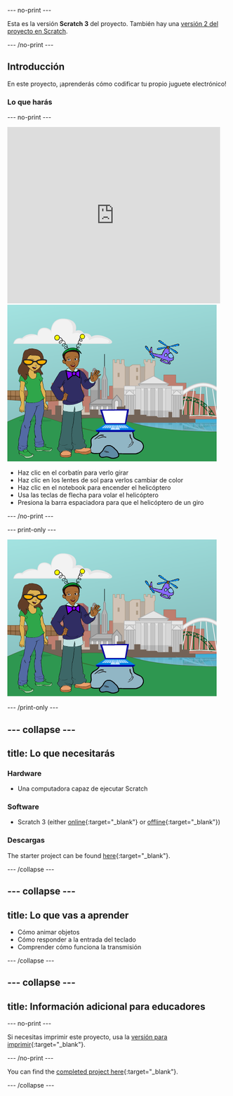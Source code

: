 --- no-print ---

Esta es la versión **Scratch 3** del proyecto. También hay una [versión 2 del proyecto en Scratch](https://projects.raspberrypi.org/en/projects/tech-toys-scratch2).

--- /no-print ---

## Introducción

En este proyecto, ¡aprenderás cómo codificar tu propio juguete electrónico!

### Lo que harás

--- no-print ---

<div class="scratch-preview">
  <iframe allowtransparency="true" width="485" height="402" src="https://scratch.mit.edu/projects/embed/301514002/?autostart=false" frameborder="0" scrolling="no"></iframe>
  <img src="images/toys-final.png">
</div>

+ Haz clic en el corbatín para verlo girar
+ Haz clic en los lentes de sol para verlos cambiar de color
+ Haz clic en el notebook para encender el helicóptero
+ Usa las teclas de flecha para volar el helicóptero
+ Presiona la barra espaciadora para que el helicóptero de un giro

--- /no-print ---

--- print-only ---

![proyecto completo](images/toys-final.png)

--- /print-only ---

--- collapse ---
---
title: Lo que necesitarás
---

### Hardware

+ Una computadora capaz de ejecutar Scratch

### Software

+ Scratch 3 (either [online](https://rpf.io/scratchon){:target="_blank"} or [offline](https://rpf.io/scratchoff){:target="_blank"})

### Descargas

The starter project can be found [here](https://rpf.io/p/en/tech-toys-go){:target="_blank"}.

--- /collapse ---

--- collapse ---
---
title: Lo que vas a aprender
---

- Cómo animar objetos
- Cómo responder a la entrada del teclado
- Comprender cómo funciona la transmisión

--- /collapse ---

--- collapse ---
---
title: Información adicional para educadores
---

--- no-print ---

Si necesitas imprimir este proyecto, usa la [versión para imprimir](https://projects.raspberrypi.org/en/projects/tech-toys/print){:target="_blank"}.

--- /no-print ---

You can find the [completed project here](https://rpf.io/p/en/tech-toys-get){:target="_blank"}.

--- /collapse ---
